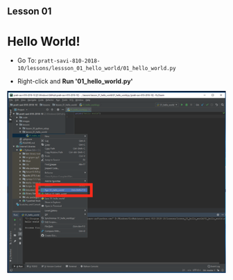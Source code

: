 ## Lesson 01
# Hello World!

* Go To: `pratt-savi-810-2018-10/lessons/lessson_01_hello_world/01_hello_world.py`

* Right-click and **Run '01_hello_world.py'**

![](../../images/01_hello_world/01_hello_world-run_in_pycharm.png)

<!--
![](../../images/01_hello_world/01_hello_world-pycharm_run_debug_configuration.png) -->
